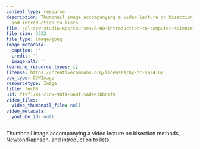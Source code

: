 ```yaml
---
content_type: resource
description: Thumbnail image accompanying a video lecture on bisection methods, Newton/Raphson,
  and introduction to lists.
file: /ol-ocw-studio-app/courses/6-00-introduction-to-computer-science-and-programming-fall-2008/ff9f17a421c99bf4568f5adee3bbd1f9_lec06.jpg
file_size: 3632
file_type: image/jpeg
image_metadata:
  caption: ''
  credit: ''
  image-alt: ''
learning_resource_types: []
license: https://creativecommons.org/licenses/by-nc-sa/4.0/
ocw_type: OCWImage
resourcetype: Image
title: lec06
uid: ff9f17a4-21c9-9bf4-568f-5adee3bbd1f9
video_files:
  video_thumbnail_file: null
video_metadata:
  youtube_id: null
---
```

Thumbnail image accompanying a video lecture on bisection methods, Newton/Raphson, and introduction to lists.